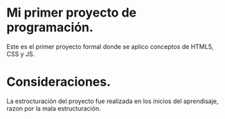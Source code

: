 # Mi primer proyecto de programación.

Este es el primer proyecto formal donde se aplico conceptos de HTML5, CSS y JS.

# Consideraciones.

La estrocturación del proyecto fue realizada en los inicios del aprendisaje, razon por la mala estructuración.
